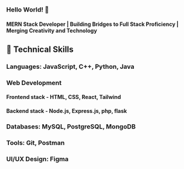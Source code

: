 ### Hello World! 👋
#### MERN Stack Developer | Building Bridges to Full Stack Proficiency | Merging Creativity and Technology

## 🚀 Technical Skills
### Languages: JavaScript, C++, Python, Java
### Web Development
#### Frontend stack - HTML, CSS, React, Tailwind
#### Backend stack - Node.js, Express.js, php, flask
### Databases: MySQL, PostgreSQL, MongoDB
### Tools: Git, Postman
### UI/UX Design: Figma






<!--

- 🔭 I’m currently working on ...
- 🌱 I’m currently learning ...
- 👯 I’m looking to collaborate on ...
- 🤔 I’m looking for help with ...
- 💬 Ask me about ...
- 📫 How to reach me: ...
- 😄 Pronouns: ...
- ⚡ Fun fact: ...
-->
